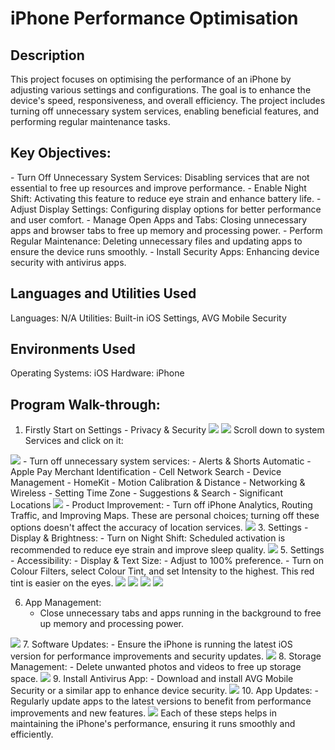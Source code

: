 <h1>iPhone Performance Optimisation</h1>

<h2>Description</h2>
This project focuses on optimising the performance of an iPhone by adjusting various settings and configurations. The goal is to enhance the device's speed, responsiveness, and overall efficiency. The project includes turning off unnecessary system services, enabling beneficial features, and performing regular maintenance tasks.

<h2>Key Objectives:</h2>
- Turn Off Unnecessary System Services: Disabling services that are not essential to free up resources and improve performance.
- Enable Night Shift: Activating this feature to reduce eye strain and enhance battery life.
- Adjust Display Settings: Configuring display options for better performance and user comfort.
- Manage Open Apps and Tabs: Closing unnecessary apps and browser tabs to free up memory and processing power.
- Perform Regular Maintenance: Deleting unnecessary files and updating apps to ensure the device runs smoothly.
- Install Security Apps: Enhancing device security with antivirus apps.

<h2>Languages and Utilities Used</h2>
Languages: N/A
Utilities: Built-in iOS Settings, AVG Mobile Security

<h2>Environments Used</h2>
Operating Systems: iOS
Hardware: iPhone

<h2>Program Walk-through:</h2>

1. Firstly Start on Settings - Privacy & Security
<img src="https://i.imgur.com/McCWs13.png"> <img src="https://i.imgur.com/FlB48A4.png">
Scroll down to system Services and click on it:
<img src="https://i.imgur.com/ptA5bE4.png"> 
    - Turn off unnecessary system services:
        - Alerts & Shorts Automatic
        - Apple Pay Merchant Identification
        - Cell Network Search
        - Device Management
        - HomeKit
        - Motion Calibration & Distance
        - Networking & Wireless
        - Setting Time Zone
        - Suggestions & Search
        - Significant Locations
<img src="https://i.imgur.com/fj15MsH.png">
    - Product Improvement:
        - Turn off iPhone Analytics, Routing Traffic, and Improving Maps. These are personal choices; turning off these options doesn't affect the accuracy of location services.
<img src="https://i.imgur.com/PabJ3T6.png">
3. Settings - Display & Brightness:
    - Turn on Night Shift: Scheduled activation is recommended to reduce eye strain and improve sleep quality.
<img src="https://i.imgur.com/fL843bK.png">
5. Settings - Accessibility:
    - Display & Text Size:
        - Adjust to 100% preference.
        - Turn on Colour Filters, select Colour Tint, and set Intensity to the highest. This red tint is easier on the eyes.
<img src="https://i.imgur.com/2XUwFhk.png"> <img src="https://i.imgur.com/CHFvYtL.png">
<img src="https://i.imgur.com/KXNf1FB.png"> <img src="https://i.imgur.com/SCVq7CF.png">

6. App Management:
    - Close unnecessary tabs and apps running in the background to free up memory and processing power.
<img src="https://i.imgur.com/M0alaUD.png">
7. Software Updates:
    - Ensure the iPhone is running the latest iOS version for performance improvements and security updates.
<img src="https://i.imgur.com/zymUUWA.png">
8. Storage Management:
    - Delete unwanted photos and videos to free up storage space.
<img src="https://i.imgur.com/unJ0AC9.jpeg">
9. Install Antivirus App:
    - Download and install AVG Mobile Security or a similar app to enhance device security.
<img src="https://i.imgur.com/RNMTUtX.png">
10. App Updates:
    - Regularly update apps to the latest versions to benefit from performance improvements and new features.
<img src="https://i.imgur.com/Sn1DDB7.jpeg"> 
Each of these steps helps in maintaining the iPhone's performance, ensuring it runs smoothly and efficiently.
